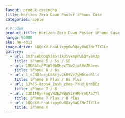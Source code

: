 ```yaml
---
layout: produk-casinghp
title: Horizon Zero Dawn Poster iPhone Case
categories: apple

# Produk
product-title: Horizon Zero Dawn Poster iPhone Case
harga: 90000
sku: hn-4313
image-drive: 1QQdXV-hoaLixpy0wRQay0aQZNr7IX1Le
gallery:
  - url: 1VJhsebOoqVJ8STIkU5VkmpPUEQYvBR3p
    title: iPhone 5 / 5s / SE
  - url: 19URStcPP1W59bOHecT5w2ja8BvZR3veu
    title: iPhone 6 / 6s
  - url: 1_cJNQfucjL86cjvQk0SVz7yM6fooRllc
    title: iPhone 6 Plus / 6s Plus
  - url: 1JY85-8zos4_2nsh_zXeo-7YHUjUrdDEz
    title: iPhone 7 / 8
  - url: 13DIt8yFFagVW2E2WBs93r4RHrnUAS7Yl
    title: iPhone 7 Plus / 8 Plus
  - url: 1QQdXV-hoaLixpy0wRQay0aQZNr7IX1Le
    title: iPhone X
---
```

